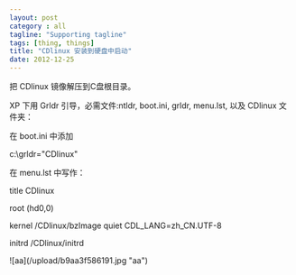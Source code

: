 ```yaml
---
layout: post
category : all
tagline: "Supporting tagline"
tags: [thing, things]
title: "CDlinux 安装到硬盘中启动"
date: 2012-12-25
---
```

把 CDlinux 镜像解压到C盘根目录。    
    
XP 下用 Grldr 引导，必需文件:ntldr, boot.ini, grldr, menu.lst, 以及 CDlinux 文件夹：    
    
在 boot.ini 中添加    
    
c:\grldr\=&quot;CDlinux&quot;    
在 menu.lst 中写作：    
    
title		CDlinux    
root		(hd0,0)    
kernel		/CDlinux/bzImage quiet CDL\_LANG\=zh\_CN.UTF\-8    
initrd		/CDlinux/initrd    
!\[aa\](/upload/b9aa3f586191.jpg "aa")